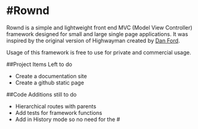 #Rownd
===================

Rownd is a simple and lightweight front end MVC (Model View Controller) framework designed for small and large single page applications. It was inspired by the original version of Highwayman created by [Dan Ford](http://www.danjford.com).

Usage of this framework is free to use for private and commercial usage.

##Project Items Left to do
 - Create a documentation site
 - Create a github static page

##Code Additions still to do
 - Hierarchical routes with parents
 - Add tests for framework functions
 - Add in History mode so no need for the #